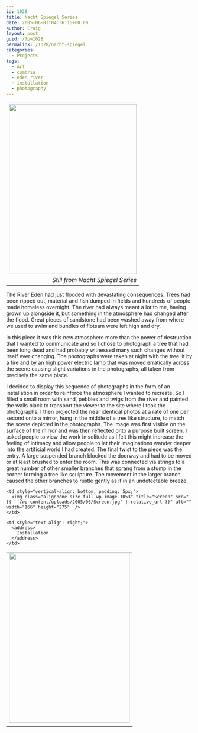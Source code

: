 ```yaml
---
id: 1028
title: Nacht Spiegel Series
date: 2005-06-03T04:36:15+00:00
author: Craig
layout: post
guid: /?p=1028
permalink: /1028/nacht-spiegel
categories:
  - Projects
tags:
  - Art
  - cumbria
  - eden river
  - installation
  - photography
---
```

<table>
  <tr>
    <td style="text-align: right;">
      <address>
        <a href="{{  '/wp-content/uploads/2005/06/Nacht-Spiegel.jpg' | relative_url }}"><img class="alignnone size-full wp-image-1051" title="Nacht Spiegel" src="{{  '/wp-content/uploads/2005/06/Nacht-Spiegel_small.jpg' | relative_url }}" alt="" width="345" height="460"  /></a>
      </address>
    </td>
  </tr>
  
  <tr>
    <td style="text-align: right;">
      <address>
        Still from Nacht Spiegel Series
      </address>
    </td>
  </tr>
</table>

The River Eden had just flooded with devastating consequences. Trees had been ripped out, material and fish dumped in fields and hundreds of people made homeless overnight. The river had always meant a lot to me, having grown up alongside it, but something in the atmosphere had changed after the flood. Great pieces of sandstone had been washed away from where we used to swim and bundles of flotsam were left high and dry.

In this piece it was this new atmosphere more than the power of destruction that I wanted to communicate and so I chose to photograph a tree that had been long dead and had probably witnessed many such changes without itself ever changing. The photographs were taken at night with the tree lit by a fire and by an high power electric lamp that was moved erratically across the scene causing slight variations in the photographs, all taken from precisely the same place.

I decided to display this sequence of photographs in the form of an installation in order to reinforce the atmosphere I wanted to recreate. So I filled a small room with sand, pebbles and twigs from the river and painted the walls black to transport the viewer to the site where I took the photographs. I then projected the near identical photos at a rate of one per second onto a mirror, hung in the middle of a tree like structure, to match the scene depicted in the photographs. The image was first visible on the surface of the mirror and was then reflected onto a purpose built screen. I asked people to view the work in solitude as I felt this might increase the feeling of intimacy and allow people to let their imaginations wander deeper into the artificial world I had created. The final twist to the piece was the entry. A large suspended branch blocked the doorway and had to be moved or at least brushed to enter the room. This was connected via strings to a great number of other smaller branches that sprang from a stump in the corner forming a tree like sculpture. The movement in the larger branch caused the other branches to rustle gently as if in an undetectable breeze.

<table>
  <tr>
    <td>
      <a href="{{  '/wp-content/uploads/2011/12/Mirror-Combined.jpg' | relative_url }}"><img class="alignnone size-full wp-image-1052" title="Installation" src="{{  '/wp-content/uploads/2005/06/Installation.jpg' | relative_url }}" alt="" width="326" height="460" /></a>
    </td>
    
    <td style="vertical-align: bottom; padding: 5px;">
      <img class="alignnone size-full wp-image-1053" title="Screen" src="{{  '/wp-content/uploads/2005/06/Screen.jpg' | relative_url }}" alt="" width="166" height="275"  />
    </td>
  </tr>
  
  <tr>
    <td>
    </td>
    
    <td style="text-align: right;">
      <address>
        Installation
      </address>
    </td>
  </tr>
</table>
